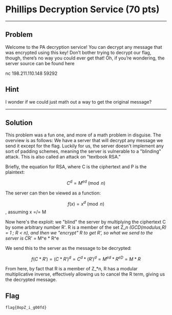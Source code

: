 # Phillips Decryption Service (70 pts)


---


## Problem
Welcome to the PA decryption service! You can decrypt any message that was encrypted using this key! Don’t bother trying to decrypt our flag, though, there’s no way you could ever get that! Oh, if you’re wondering, the server source can be found here

nc 198.211.110.148 59292
## Hint
I wonder if we could just math out a way to get the original message?


---

## Solution
This problem was a fun one, and more of a math problem in disguise. The overview is as follows: We have a server that will decrypt any message we send it except for the flag. Luckily for us, the server doesn't implement any sort of padding schemes, meaning the server is vulnerable to a "blinding" attack. This is also called an attack on "textbook RSA."

Briefly, the equation for RSA, where C is the ciphertext and P is the plaintext:

$$C^d = M^{ed} \pmod{n} $$

The server can then be viewed as a function:

$$f(x) = x^d \pmod{n}$$, assuming x =/= M

Now here's the exploit: we "blind" the server by multiplying the ciphertext C by some arbitrary number R'. R is a member of the set Z_*n (GCD(modulus,R) = 1 ; R < n), and then we "encrypt" R to get R', so what we send to the server is C*R' = M^e * R^e



We send this to the server as the message to be decrypted:

$$f(C*R') = (C*R')^d = C^d * (R')^d = M^{ed} * R^{eD} = M*R$$

From here, by fact that R is a member of Z_*n, R has a modular multiplicative inverse, effectively allowing us to cancel the R term, giving us the decrypted message.

## Flag
```flag{0opZ_i_g00fd}```